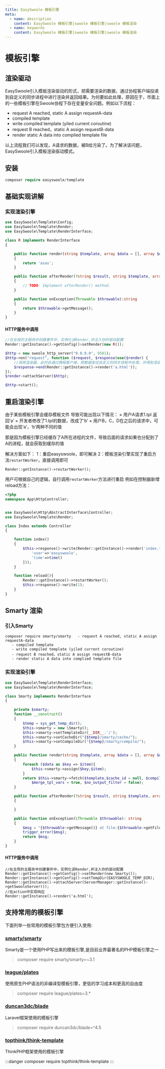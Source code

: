 ```yaml
---
title: EasySwoole 模板引擎
meta:
  - name: description
    content: EasySwoole 模板引擎|swoole 模板引擎|swoole 模板渲染
  - name: keywords
    content: EasySwoole 模板引擎|swoole 模板引擎|swoole 模板渲染
---
```


# 模板引擎
## 渲染驱动
EasySwoole引入模板渲染驱动的形式，把需要渲染的数据，通过协程客户端投递到自定义的同步进程中进行渲染并返回结果。为何要如此处理，原因在于，市面上的一些模板引擎在Swoole协程下存在变量安全问题。例如以下流程：
   
   - request A reached, static A assign requestA-data
   - compiled template 
   - write compiled template (yiled current coroutine)
   - request B reached，static A assign requestB-data
   - render static A data into complied template file
   
   以上流程我们可以发现，A请求的数据，被B给污染了。为了解决该问题，EasySwoole引入模板渲染驱动模式。

## 安装
```php
composer require easyswoole/template
```    

## 基础实现讲解
### 实现渲染引擎
```php
use EasySwoole\Template\Config;
use EasySwoole\Template\Render;
use EasySwoole\Template\RenderInterface;

class R implements RenderInterface
{

    public function render(string $template, array $data = [], array $options = []):?string
    {
        return 'asas';
    }

    public function afterRender(?string $result, string $template, array $data = [], array $options = [])
    {
        // TODO: Implement afterRender() method.
    }

    public function onException(Throwable $throwable):string
    {
        return $throwable->getMessage();
    }
}

```  

#### HTTP服务中调用
```php
//在全局的主服务中创建事件中，实例化该Render,并注入你的驱动配置
Render::getInstance()->getConfig()>setRender(new R());

$http = new swoole_http_server("0.0.0.0", 9501);
$http->on("request", function ($request, $response)use($render) {
    //调用渲染器，此时会通过携程客户端，把数据发往自定义的同步进程中处理，并得到渲染结果
    $response->end(Render::getInstance()->render('a.html'));
});
$render->attachServer($http);

$http->start();
```

## 重启渲染引擎
由于某些模板引擎会缓存模板文件
导致可能出现以下情况：
 × 用户A请求1.tpl 返回‘a’
 × 开发者修改了1.tpl的数据，改成了‘b’
 × 用户B，C，D在之后的请求中，可能会出现‘a’，‘b’两种不同的值
 
那是因为模板引擎已经缓存了A所在进程的文件，导致后面的请求如果也分配到了A的进程，就会获取到缓存的值

解决方案如下：
1：重启easyswoole，即可解决
2：模板渲染引擎实现了重启方法`restartWorker`，直接调用即可

````
Render::getInstance()->restartWorker();
````
用户可根据自己的逻辑，自行调用`restartWorker`方法进行重启
例如在控制器新增reload方法：
````php
<?php
namespace App\HttpController;


use EasySwoole\Http\AbstractInterface\Controller;
use EasySwoole\Template\Render;

class Index extends Controller
{

    function index()
    {
        $this->response()->write(Render::getInstance()->render('index.tpl',[
            'user'=>'easyswoole',
            'time'=>time()
        ]));
    }

    function reload(){
        Render::getInstance()->restartWorker();
        $this->response()->write(1);
    }
}
````






## Smarty 渲染
### 引入Smarty
```
composer require smarty/smarty   - request A reached, static A assign requestA-data
   - compiled template 
   - write compiled template (yiled current coroutine)
   - request B reached，static A assign requestB-data
   - render static A data into complied template file

```

### 实现渲染引擎
```php
use EasySwoole\Template\RenderInterface;
use EasySwoole\Template\RenderInterface;

class Smarty implements RenderInterface
{

    private $smarty;
    function __construct()
    {
        $temp = sys_get_temp_dir();
        $this->smarty = new \Smarty();
        $this->smarty->setTemplateDir(__DIR__.'/');
        $this->smarty->setCacheDir("{$temp}/smarty/cache/");
        $this->smarty->setCompileDir("{$temp}/smarty/compile/");
    }

    public function render(string $template, array $data = [], array $options = []): ?string
    {
        foreach ($data as $key => $item){
            $this->smarty->assign($key,$item);
        }
        return $this->smarty->fetch($template,$cache_id = null, $compile_id = null, $parent = null, $display = false,
            $merge_tpl_vars = true, $no_output_filter = false);
    }

    public function afterRender(?string $result, string $template, array $data = [], array $options = [])
    {

    }

    public function onException(\Throwable $throwable): string
    {
        $msg = "{$throwable->getMessage()} at file:{$throwable->getFile()} line:{$throwable->getLine()}";
        trigger_error($msg);
        return $msg;
    }
}
```


#### HTTP服务中调用
```
//在全局的主服务中创建事件中，实例化该Render,并注入你的驱动配置
Render::getInstance()->getConfig()->setRender(new Smarty());
Render::getInstance()->getConfig()->setTempDir(EASYSWOOLE_TEMP_DIR);
Render::getInstance()->attachServer(ServerManager::getInstance()->getSwooleServer());
//在action中实现响应
Render::getInstance()->render('a.html');

```
 
## 支持常用的模板引擎
 
下面列举一些常用的模板引擎包方便引入使用:
 
### [smarty/smarty](https://github.com/smarty-php/smarty)
 
Smarty是一个使用PHP写出来的模板引擎,是目前业界最著名的PHP模板引擎之一
 
> composer require smarty/smarty=~3.1
 
 
### [league/plates](https://github.com/thephpleague/plates)
 
使用原生PHP语法的非编译型模板引擎，更低的学习成本和更高的自由度
 
> composer require league/plates=3.*
 
### [duncan3dc/blade](https://github.com/duncan3dc/blade)
 
Laravel框架使用的模板引擎
 
> composer require duncan3dc/blade=^4.5
 
### [topthink/think-template](https://github.com/top-think/think-template)
 
ThinkPHP框架使用的模板引擎
 

:::danger 
 composer require topthink/think-template
:::
